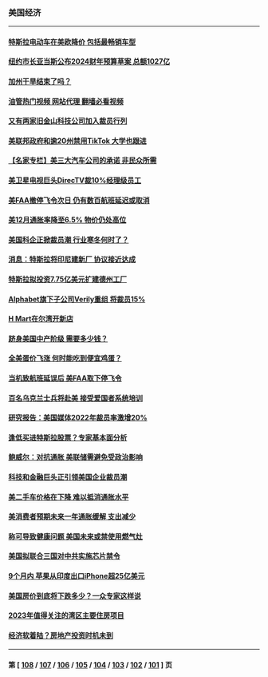 ### 美国经济
---
#### [特斯拉电动车在美欧降价 包括最畅销车型](../../pages/ncid1078158/n13906432.md?01140845) 
#### [纽约市长亚当斯公布2024财年预算草案 总额1027亿](../../pages/ncid1078158/n13905977.md?01140845) 
#### [加州干旱结束了吗？](../../pages/ncid1078158/n13905922.md?01140845) 
#### [油管热门视频 网站代理 翻墙必看视频](http://138.2.39.72:81/youtube.html?epic-marker?01140845)
#### [又有两家旧金山科技公司加入裁员行列](../../pages/ncid1078158/n13905913.md?01140845) 
#### [美联邦政府和逾20州禁用TikTok 大学也跟进](../../pages/ncid1078158/n13905641.md?01140845) 
#### [【名家专栏】美三大汽车公司的承诺 非民众所需](../../pages/ncid1078158/n13905510.md?01140845) 
#### [美卫星电视巨头DirecTV裁10%经理级员工](../../pages/ncid1078158/n13905593.md?01140845) 
#### [美FAA撤停飞令次日 仍有数百航班延迟或取消](../../pages/ncid1078158/n13905596.md?01140845) 
#### [美12月通胀率降至6.5% 物价仍处高位](../../pages/ncid1078158/n13905550.md?01140845) 
#### [美国科企正掀裁员潮 行业寒冬何时了？](../../pages/ncid1078158/n13905166.md?01140845) 
#### [消息：特斯拉将印尼建新厂 协议接近达成](../../pages/ncid1078158/n13905010.md?01140845) 
#### [特斯拉拟投资7.75亿美元扩建德州工厂](../../pages/ncid1078158/n13904913.md?01140845) 
#### [Alphabet旗下子公司Verily重组 将裁员15%](../../pages/ncid1078158/n13904862.md?01140845) 
#### [H Mart在尔湾开新店](../../pages/ncid1078158/n13904901.md?01140845) 
#### [跻身美国中产阶级 需要多少钱？](../../pages/ncid1078158/n13904855.md?01140845) 
#### [全美蛋价飞涨 何时能吃到便宜鸡蛋？](../../pages/ncid1078158/n13904841.md?01140845) 
#### [当机致航班延误后 美FAA取下停飞令](../../pages/ncid1078158/n13904582.md?01140845) 
#### [百名乌克兰士兵将赴美 接受爱国者系统培训](../../pages/ncid1078158/n13904354.md?01140845) 
#### [研究报告：美国媒体2022年裁员率激增20%](../../pages/ncid1078158/n13904155.md?01140845) 
#### [逢低买进特斯拉股票？专家基本面分析](../../pages/ncid1078158/n13904210.md?01140845) 
#### [鲍威尔：对抗通胀 美联储需避免受政治影响](../../pages/ncid1078158/n13904086.md?01140845) 
#### [科技和金融巨头正引领美国企业裁员潮](../../pages/ncid1078158/n13903455.md?01140845) 
#### [美二手车价格在下降 难以抵消通胀水平](../../pages/ncid1078158/n13903384.md?01140845) 
#### [美消费者预期未来一年通胀缓解 支出减少](../../pages/ncid1078158/n13903381.md?01140845) 
#### [称可导致健康问题 美国未来或禁使用燃气灶](../../pages/ncid1078158/n13903290.md?01140845) 
#### [美国拟联合三国对中共实施芯片禁令](../../pages/ncid1078158/n13903308.md?01140845) 
#### [9个月内 苹果从印度出口iPhone超25亿美元](../../pages/ncid1078158/n13903220.md?01140845) 
#### [美国房价到底将下跌多少？一众专家这样说](../../pages/ncid1078158/n13902782.md?01140845) 
#### [2023年值得关注的湾区主要住房项目](../../pages/ncid1078158/n13902683.md?01140845) 
#### [经济软着陆？房地产投资时机未到](../../pages/ncid1078158/n13902711.md?01140845) 

---
#### 第 [ [108](./108.md?01140845) / [107](./107.md?01140845) / [106](./106.md?01140845) / [105](./105.md?01140845) / [104](./104.md?01140845) / [103](./103.md?01140845) / [102](./102.md?01140845) / [101](./101.md?01140845) ] 页
